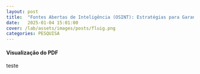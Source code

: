 ```yaml
---
layout: post
title:  "Fontes Abertas de Inteligência (OSINT): Estratégias para Garantir a Integridade e Admissibilidade em Investigações Forenses Digitais."
date:   2025-01-04 15:01:00
cover: /lab/assets/images/posts/fluig.png
categories: PESQUISA
---
```


#### Visualização do PDF

teste
